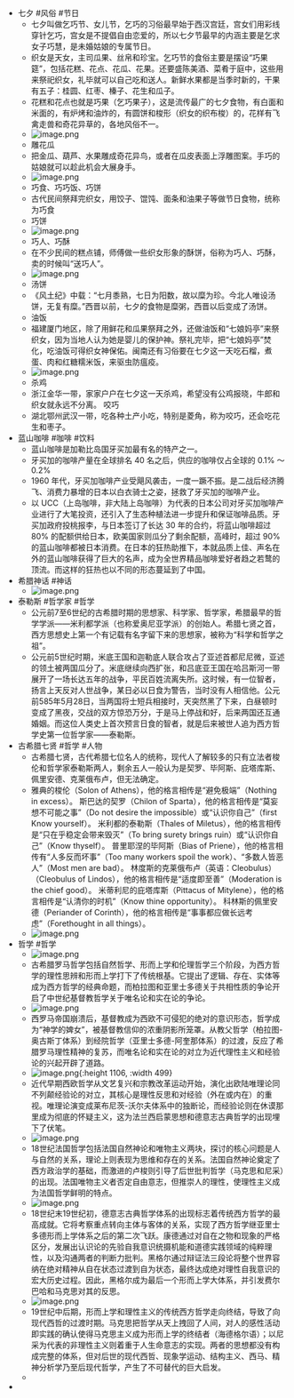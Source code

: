 - 七夕 #风俗 #节日
	- 七夕叫做乞巧节、女儿节，乞巧的习俗最早始于西汉宫廷，宫女们用彩线穿针乞巧，宫女是不提倡自由恋爱的，所以七夕节最早的内涵主要是乞求女子巧慧，是未婚姑娘的专属节日。
	- 织女是天女，主司瓜果、丝帛和珍宝。乞巧节的食俗主要是摆设“巧果筵”，包括花糕、花点、花瓜、花果。还要盛陈美酒、菜肴于庭中，这些用来祭祀织女，礼毕就可以自己吃和送人。新鲜水果都是当季时新的，干果有五子：桂圆、红枣、榛子、花生和瓜子。
	- 花糕和花点也就是巧果（乞巧果子），这是流传最广的七夕食物，有白面和米面的，有炉烤和油炸的，有圆饼和梭形（织女的织布梭）的，花样有飞禽走兽和奇花异草的，各地风俗不一。
	- ![image.png](../assets/image_1659573863008_0.png)
	- 雕花瓜
	- 把金瓜、葫芦、水果雕成奇花异鸟，或者在瓜皮表面上浮雕图案。手巧的姑娘就可以趁此机会大展身手。
	- ![image.png](../assets/image_1659573882454_0.png)
	- 巧食、巧巧饭、巧饼
	- 古代民间祭拜完织女，用饺子、馄饨、面条和油果子等做节日食物，统称为巧食
	- 巧饼
	- ![image.png](../assets/image_1659573907594_0.png)
	- 巧人、巧酥
	- 在不少民间的糕点铺，师傅做一些织女形象的酥饼，俗称为巧人、巧酥，卖的时候叫“送巧人”。
	- ![image.png](../assets/image_1659573944120_0.png)
	- 汤饼
	- 《风土纪》中载：“七月黍熟，七日为阳数，故以糜为珍。今北人唯设汤饼，无复有糜。”西晋以前，七夕的食物是糜粥，西晋以后变成了汤饼。
	- 油饭
	- 福建厦门地区，除了用鲜花和瓜果祭拜之外，还做油饭和“七娘妈亭”来祭织女，因为当地人认为她是婴儿的保护神。祭礼完毕，把“七娘妈亭”焚化，吃油饭可得织女神保佑。闽南还有习俗要在七夕这一天吃石榴，煮蛋、肉和红糖糯米饭，来驱虫防瘟疫。
	- ![image.png](../assets/image_1659573974162_0.png)
	- 杀鸡
	- 浙江金华一带，家家户户在七夕这一天杀鸡，希望没有公鸡报晓，牛郎和织女就永远不分离。
	  咬巧
	- 湖北鄂州武汉一带，吃各种土产小吃，特别是菱角，称为咬巧，还会吃花生和枣子。
- 蓝山咖啡 #咖啡 #饮料
	- 蓝山咖啡是加勒比岛国牙买加最有名的特产之一。
	- 牙买加的咖啡产量在全球排名 40 名之后，供应的咖啡仅占全球的 0.1% ～ 0.2%
	- 1960 年代，牙买加咖啡产业受飓风袭击，一度一蹶不振。是二战后经济腾飞、消费力暴增的日本以白衣骑士之姿，拯救了牙买加的咖啡产业。
	- 以 UCC（上岛咖啡，非大陆上岛咖啡）为代表的日本公司对牙买加咖啡产业进行了大笔投资，还引入了生态种植法进一步提升和保证咖啡品质。牙买加政府投桃报李，与日本签订了长达 30 年的合约，将蓝山咖啡超过 80% 的配额供给日本，欧美国家则瓜分了剩余配额，高峰时，超过 90% 的蓝山咖啡都被日本消费。在日本的狂热助推下，本就品质上佳、声名在外的蓝山咖啡获得了巨大的名声，成为全世界精品咖啡爱好者趋之若鹜的顶流。而这样的狂热也以不同的形态蔓延到了中国。
- 希腊神话 #神话
	- ![image.png](../assets/image_1659596352843_0.png)
- 泰勒斯 #哲学家 #哲学
	- 公元前7至6世纪的古希腊时期的思想家、科学家、哲学家，希腊最早的哲学学派——米利都学派（也称爱奥尼亚学派）的创始人。希腊七贤之首，西方思想史上第一个有记载有名字留下来的思想家，被称为“科学和哲学之祖”。
	- 公元前5世纪时期，米底王国和迦勒底人联合攻占了亚述首都尼尼微，亚述的领土被两国瓜分了。米底继续向西扩张，和吕底亚王国在哈吕斯河一带展开了一场长达五年的战争，平民百姓流离失所。这时候，有一位智者，扬言上天反对人世战争，某日必以日食为警告，当时没有人相信他。公元前585年5月28日，当两国将士短兵相接时，天突然黑了下来，白昼顿时变成了黑夜，交战的双方惊恐万分，于是马上停战和好，后来两国还互通婚姻。而这位人类史上首次预言日食的智者，就是后来被世人追为西方哲学史第一位哲学家——泰勒斯。
- 古希腊七贤 #哲学 #人物
	- 古希腊七贤，古代希腊七位名人的统称，现代人了解较多的只有立法者梭伦和哲学家泰勒斯两人，剩余五人一般认为是契罗、毕阿斯、庇塔库斯、佩里安德、克莱俄布卢，但无法确定。
	- 雅典的梭伦（Solon of Athens），他的格言相传是“避免极端”（Nothing in excess）。
	  斯巴达的契罗（Chilon of Sparta），他的格言相传是“莫妄想不可能之事”（Do not desire the impossible）或“认识你自己”（first Know yourself）。
	  米利都的泰勒斯（Thales of Miletus），他的格言相传是“只在乎稳定会带来毁灭”（To bring surety brings ruin）或“认识你自己”（Know thyself）。
	  普里耶涅的毕阿斯（Bias of Priene），他的格言相传有“人多反而坏事”（Too many workers spoil the work）、“多数人皆恶人”（Most men are bad）。
	  林度斯的克莱俄布卢（英语：Cleobulus）（Cleobulus of Lindos），他的格言相传是“适度即至善”（Moderation is the chief good）。
	  米蒂利尼的庇塔库斯（Pittacus of Mitylene），他的格言相传是“认清你的时机”（Know thine opportunity）。
	  科林斯的佩里安德（Periander of Corinth），他的格言相传是“事事都应做长远考虑”（Forethought in all things）。
	- ![image.png](../assets/image_1659596699536_0.png)
- 哲学 #哲学
	- ![image.png](../assets/image_1659596453819_0.png)
	- 古希腊罗马哲学包括自然哲学、形而上学和伦理哲学三个阶段，为西方哲学的理性思辨和形而上学打下了传统根基。它提出了逻辑、存在、实体等成为西方哲学的经典命题，而柏拉图和亚里士多德关于共相性质的争论开启了中世纪基督教哲学关于唯名论和实在论的争论。
	- ![image.png](../assets/image_1659596590169_0.png)
	- 西罗马帝国崩溃后，基督教成为西欧不可侵犯的绝对的意识形态，哲学成为“神学的婢女”，被基督教信仰的浓重阴影所笼罩。从教父哲学（柏拉图-奥古斯丁体系）到经院哲学（亚里士多德-阿奎那体系）的过渡，反应了希腊罗马理性精神的复苏，而唯名论和实在论的对立为近代理性主义和经验论的兴起开辟了道路。
	- ![image.png](../assets/image_1659596954644_0.png){:height 1106, :width 499}
	- 近代早期西欧哲学从文艺复兴和宗教改革运动开始，演化出欧陆唯理论同不列颠经验论的对立，其核心是理性反思和对经验（外在或内在）的重视。唯理论演变成莱布尼茨-沃尔夫体系中的独断论，而经验论则在休谟那里成为彻底的怀疑主义，这为法兰西启蒙思想和德意志古典哲学的出现埋下了伏笔。
	- ![image.png](../assets/image_1659597012868_0.png)
	- 18世纪法国哲学包括法国自然神论和唯物主义两块，探讨的核心问题是人与自然的关系，理论上则表现为思维和存在的关系。法国自然神论奠定了西方政治学的基础，而激进的卢梭则引导了后世批判哲学（马克思和尼采）的出现。法国唯物主义者否定自由意志，但推崇人的理性，使理性主义成为法国哲学鲜明的特点。
	- ![image.png](../assets/image_1659597059513_0.png)
	- 18世纪末19世纪初，德意志古典哲学体系的出现标志着传统西方哲学的最高成就。它将考察重点转向主体与客体的关系，实现了西方哲学继亚里士多德形而上学体系之后的第二次飞跃。康德通过对自在之物和现象的严格区分，发展出认识论的先验自我意识统摄机能和道德实践领域的纯粹理性，以及沟通两者的判断力批判。黑格尔通过辩证法三段论将整个世界容纳在绝对精神从自在状态过渡到自为状态，最终达成绝对理性自我意识的宏大历史过程。因此，黑格尔成为最后一个形而上学大体系，并引发费尔巴哈和马克思对其的反思。
	- ![image.png](../assets/image_1659597078495_0.png)
	- 19世纪中后期，形而上学和理性主义的传统西方哲学走向终结，导致了向现代西哲的过渡时期。马克思把哲学从天上拽回了人间，对人的感性活动即实践的确认使得马克思主义成为形而上学的终结者（海德格尔语）；以尼采为代表的非理性主义则着重于人生命意志的实现。两者的思想都没有构成完整的体系，但对后世的现代西哲、现象学运动、结构主义、西马、精神分析学乃至后现代哲学，产生了不可替代的巨大启发。
	-
-